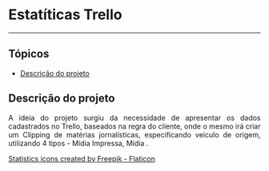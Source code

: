 <h1>Estatíticas Trello</h1>

<hr>


## Tópicos 

- [Descrição do projeto](#descrição-do-projeto)

<!-- - [Funcionalidades](#funcionalidades)

- [Aplicação](#aplicação)

- [Executando o projeto](#executando-o-projeto)

- [Observações](#observações) -->



## Descrição do projeto 

<p align="justify">
A ideia do projeto surgiu da necessidade de apresentar os dados cadastrados no Trello, baseados na regra do cliente, onde o mesmo irá criar um Clipping de matérias jornalísticas, especificando veículo de origem, utilizando 4 tipos - Mídia Impressa, Mídia .
</p>



<a href="https://www.flaticon.com/free-icons/statistics" title="statistics icons">Statistics icons created by Freepik - Flaticon</a>